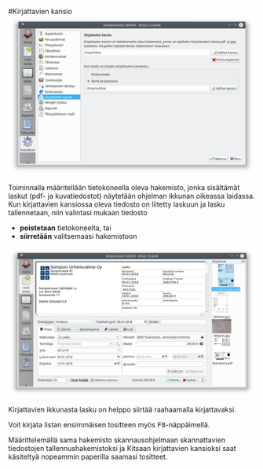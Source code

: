 #Kirjattavien kansio
![](maaritys.png)

Toiminnalla määritellään tietokoneella oleva hakemisto, jonka sisältämät laskut (pdf- ja kuvatiedostot) näytetään ohjelman ikkunan oikeassa laidassa. Kun kirjattavien kansiossa oleva tiedosto on liitetty laskuun ja lasku tallennetaan, niin valintasi mukaan tiedosto

 - **poistetaan** tietokoneelta, tai
 - **siirretään** valitsemaasi hakemistoon

![](kirjaus.png)

Kirjattavien ikkunasta lasku on helppo siirtää raahaamalla kirjattavaksi.

Voit kirjata listan ensimmäisen tositteen myös <kbd>F8</kbd>-näppäimellä.

Määrittelemällä sama hakemisto skannausohjelmaan skannattavien tiedostojen tallennushakemistoksi ja Kitsaan kirjattavien kansioksi saat käsiteltyä nopeammin paperilla saamasi tositteet.
